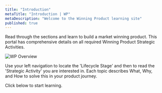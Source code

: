 ```yaml
---
title: "Introduction"
metaTitle: "Introduction | WP"
metaDescription: "Welcome to the Winning Product learning site"
published: true
---
```


Read through the sections and learn to build a market winning product. This portal has comprehensive details on all required Winning Product Strategic Activities.

![WP Overview](https://raw.githubusercontent.com/winningproduct/learn-portal/master/img/wp-overview.png)

Use your left navigation to locate the 'Lifecycle Stage' and then to read the 'Strategic Activity' you are interested in. Each topic describes What, Why, and How to solve this in your product journey.

Click below to start learning.
